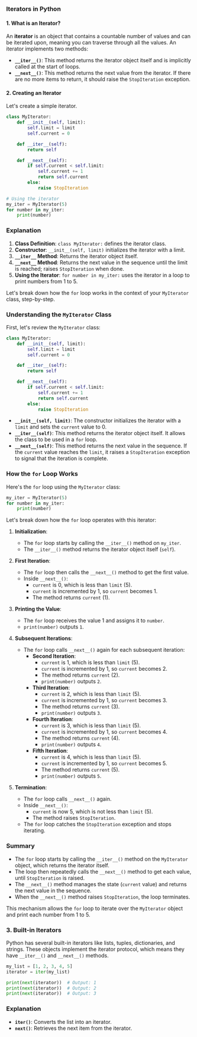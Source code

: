 ### Iterators in Python

#### 1. What is an Iterator?

An **iterator** is an object that contains a countable number of values and can be iterated upon, meaning you can traverse through all the values. An iterator implements two methods:

- **`__iter__()`**: This method returns the iterator object itself and is implicitly called at the start of loops.
- **`__next__()`**: This method returns the next value from the iterator. If there are no more items to return, it should raise the `StopIteration` exception.

#### 2. Creating an Iterator

Let's create a simple iterator.

```python
class MyIterator:
    def __init__(self, limit):
        self.limit = limit
        self.current = 0

    def __iter__(self):
        return self

    def __next__(self):
        if self.current < self.limit:
            self.current += 1
            return self.current
        else:
            raise StopIteration

# Using the iterator
my_iter = MyIterator(5)
for number in my_iter:
    print(number)
```

### Explanation

1. **Class Definition**: `class MyIterator:` defines the iterator class.
2. **Constructor**: `__init__(self, limit)` initializes the iterator with a limit.
3. **`__iter__` Method**: Returns the iterator object itself.
4. **`__next__` Method**: Returns the next value in the sequence until the limit is reached; raises `StopIteration` when done.
5. **Using the Iterator**: `for number in my_iter:` uses the iterator in a loop to print numbers from 1 to 5.

Let's break down how the `for` loop works in the context of your `MyIterator` class, step-by-step.

### Understanding the `MyIterator` Class

First, let's review the `MyIterator` class:

```python
class MyIterator:
    def __init__(self, limit):
        self.limit = limit
        self.current = 0

    def __iter__(self):
        return self

    def __next__(self):
        if self.current < self.limit:
            self.current += 1
            return self.current
        else:
            raise StopIteration
```

- **`__init__(self, limit)`**: The constructor initializes the iterator with a `limit` and sets the `current` value to 0.
- **`__iter__(self)`**: This method returns the iterator object itself. It allows the class to be used in a `for` loop.
- **`__next__(self)`**: This method returns the next value in the sequence. If the `current` value reaches the `limit`, it raises a `StopIteration` exception to signal that the iteration is complete.

### How the `for` Loop Works

Here's the `for` loop using the `MyIterator` class:

```python
my_iter = MyIterator(5)
for number in my_iter:
    print(number)
```

Let's break down how the `for` loop operates with this iterator:

1. **Initialization**:
   - The `for` loop starts by calling the `__iter__()` method on `my_iter`.
   - The `__iter__()` method returns the iterator object itself (`self`).

2. **First Iteration**:
   - The `for` loop then calls the `__next__()` method to get the first value.
   - Inside `__next__()`:
     - `current` is 0, which is less than `limit` (5).
     - `current` is incremented by 1, so `current` becomes 1.
     - The method returns `current` (1).

3. **Printing the Value**:
   - The `for` loop receives the value 1 and assigns it to `number`.
   - `print(number)` outputs `1`.

4. **Subsequent Iterations**:
   - The `for` loop calls `__next__()` again for each subsequent iteration:
     - **Second Iteration**:
       - `current` is 1, which is less than `limit` (5).
       - `current` is incremented by 1, so `current` becomes 2.
       - The method returns `current` (2).
       - `print(number)` outputs `2`.
     - **Third Iteration**:
       - `current` is 2, which is less than `limit` (5).
       - `current` is incremented by 1, so `current` becomes 3.
       - The method returns `current` (3).
       - `print(number)` outputs `3`.
     - **Fourth Iteration**:
       - `current` is 3, which is less than `limit` (5).
       - `current` is incremented by 1, so `current` becomes 4.
       - The method returns `current` (4).
       - `print(number)` outputs `4`.
     - **Fifth Iteration**:
       - `current` is 4, which is less than `limit` (5).
       - `current` is incremented by 1, so `current` becomes 5.
       - The method returns `current` (5).
       - `print(number)` outputs `5`.

5. **Termination**:
   - The `for` loop calls `__next__()` again.
   - Inside `__next__()`:
     - `current` is now 5, which is not less than `limit` (5).
     - The method raises `StopIteration`.
   - The `for` loop catches the `StopIteration` exception and stops iterating.

### Summary

- The `for` loop starts by calling the `__iter__()` method on the `MyIterator` object, which returns the iterator itself.
- The loop then repeatedly calls the `__next__()` method to get each value, until `StopIteration` is raised.
- The `__next__()` method manages the state (`current` value) and returns the next value in the sequence.
- When the `__next__()` method raises `StopIteration`, the loop terminates.

This mechanism allows the `for` loop to iterate over the `MyIterator` object and print each number from 1 to 5.



### 3. Built-in Iterators

Python has several built-in iterators like lists, tuples, dictionaries, and strings. These objects implement the iterator protocol, which means they have `__iter__()` and `__next__()` methods.

```python
my_list = [1, 2, 3, 4, 5]
iterator = iter(my_list)

print(next(iterator))  # Output: 1
print(next(iterator))  # Output: 2
print(next(iterator))  # Output: 3
```

### Explanation

- **`iter()`**: Converts the list into an iterator.
- **`next()`**: Retrieves the next item from the iterator.

